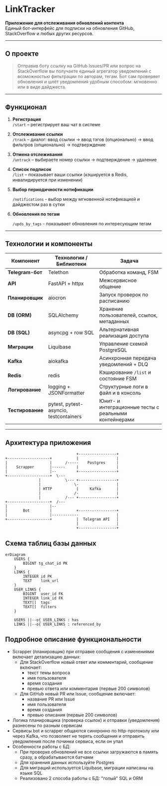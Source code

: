 # LinkTracker

**Приложение для отслеживания обновлений контента**  
Единый бот-интерфейс для подписки на обновления GitHub, StackOverflow и любых других ресурсов.

---

## О проекте
> Отправив боту ссылку на GitHub Issues/PR или вопрос на StackOverflow вы получаете единый агрегатор
уведомлений с возможностью фильтрации по авторам, тегам. Бот сам проверяет обновления и шлёт уведомления удобным способом: мгновенно или в виде дайджеста.

---

## Функционал

1. **Регистрация**  
    `/start` – регистрирует ваш чат в системе

2. **Отслеживание ссылки**  
   `/track` – диалог: ввод ссылки → ввод тэгов (опционально) → ввод фильтров (опционально) → подтверждение

3. **Отмена отслеживания**  
   `/untrack` – выбираете номер ссылки → подтверждение → удаление

4. **Список подписок**  
   `/list` – показывает ваши ссылки (кэшируется в Redis, инвалидируется при изменении)
 
5. **Выбор периодичности нотификации**

   `/notifications` - выбор между мгновенной нотификацией и дайджестом раз в сутки

6. **Обновления по тегам**

    `/upds_by_tags` - показывает обновления по интересующим тегам
---


## Технологии и компоненты

| Компонент         | Технологии / Библиотеки                | Задача                                                   |
|-------------------|----------------------------------------|----------------------------------------------------------|
| **Telegram-бот**  | Telethon                               | Обработка команд, FSM                                     |
| **API**           | FastAPI + httpx                        | Межсервисное общение                                      |
| **Планировщик**   | aiocron                                | Запуск проверок по расписанию                             |
| **DB (ORM)**      | SQLAlchemy                             | Хранение пользователей, ссылок, метаданных               |
| **DB (SQL)**      | asyncpg + row SQL                      | Альтернативная реализация доступа                         |
| **Миграции**      | Liquibase                              | Управление схемой PostgreSQL                              |
| **Kafka**         | aiokafka                               | Асинхронная передача уведомлений + DLQ                    |
| **Redis**         | redis                                  | Кэширование `/list` и состояние FSM                       |
| **Логирование**   | logging + JSONFormatter                | Структурные логи в файл и в консоль                       |
| **Тестирование**  | pytest, pytest-asyncio, testcontainers | Юнит- и интеграционные тесты с реальными контейнерами     |

---

## Архитектура приложения

```text
                                +-----------------+
+-------------------+           |                 |
|                   |      /-----    Postgres     |
|    Scrapper       |------     |                 |
|                   |--         +-----------------+
+-------------------+  \---
               |           \--- +-----------------+
               |               \-                 |
               | HTTP           |     Kafka       |
               |               /-                 |
               |           /--- +-----------------+
+-------------------+  /---
|                   |--
|       Bot         |           +-----------------+
|                   |------------                 |
+-------------------+           |  Telegram API   |
                                |                 |
                                +-----------------+
```

## Схема таблиц базы данных

```mermaid
erDiagram
    USERS {
        BIGINT tg_chat_id PK
    }
    LINKS {
        INTEGER id PK
        TEXT    link_url
    }
    USER_LINKS {
        BIGINT  user_id FK
        INTEGER link_id FK
        TEXT[]  tags
        TEXT[]  filters
    }

    USERS ||--o{ USER_LINKS : has
    LINKS ||--o{ USER_LINKS : referenced_by
```

## Подробное описание функциональности
- Scrapper (планировщик) при отправке сообщения с изменениями включает детализацию данных:
  - Для StackOverflow новый ответ или комментарий, сообщение включает:
       - текст темы вопроса 
       - имя пользователя 
       - время создания 
       - превью ответа или комментария (первые 200 символов)
  - Для GitHub новый PR или Issue, сообщение включает:
    - название PR или Issue
    - имя пользователя
    - время создания
    - превью описания (первые 200 символов)
- Логика планировщика (проверка ссылок) и отправки (уведомления) разнесены по разным сервисам
- Cервисы bot и scrapper общаются синхронно по http-протоколу или через Kafka, что позволяет не терять сообщения и отправить уведомления после починки сервиса, если он упал
- Особенности работы с БД:
  - При проверке обновлений не все ссылки загружаются в память сразу, а обрабатываются батчами
  - Для хранения данных используйте Postgres
  - Для миграций используется Liquibase, миграции написаны на языке SQL
  - Реализовано 2 способа работы с БД: "голый" SQL и ORM